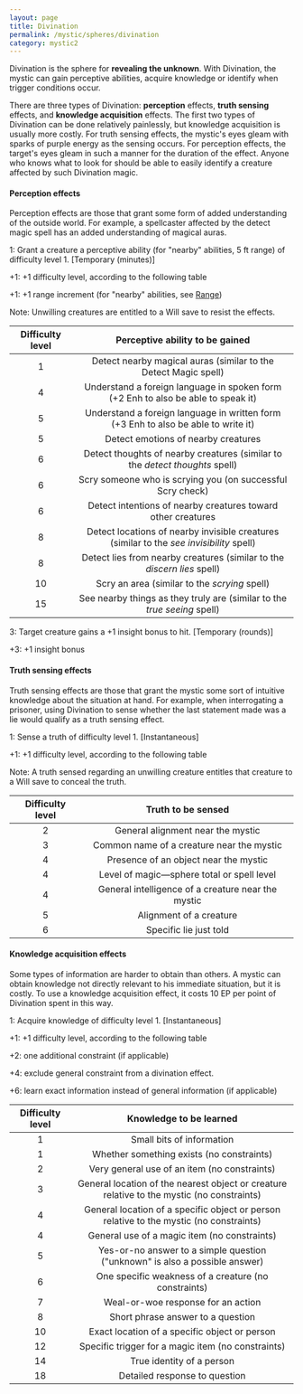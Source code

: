 ```yaml
---
layout: page
title: Divination
permalink: /mystic/spheres/divination
category: mystic2
---
```

Divination is the sphere for **revealing the unknown**. With Divination,
the mystic can gain perceptive abilities, acquire knowledge or identify
when trigger conditions occur.

There are three types of Divination: **perception** effects, **truth
sensing** effects, and **knowledge acquisition** effects. The first two
types of Divination can be done relatively painlessly, but knowledge
acquisition is usually more costly. For truth sensing effects, the
mystic's eyes gleam with sparks of purple energy as the sensing occurs.
For perception effects, the target's eyes gleam in such a manner for the
duration of the effect. Anyone who knows what to look for should be able
to easily identify a creature affected by such Divination magic.

#### Perception effects

Perception effects are those that grant some form of added understanding
of the outside world. For example, a spellcaster affected by the detect
magic spell has an added understanding of magical auras.

1: Grant a creature a perceptive ability (for "nearby" abilities, 5 ft
range) of difficulty level 1. \[Temporary (minutes)\]

+1: +1 difficulty level, according to the following table

+1: +1 range increment (for "nearby" abilities, see
[Range](/mystic/components/range))

Note: Unwilling creatures are entitled to a Will save to resist the
effects.

| Difficulty level | Perceptive ability to be gained                                                          |
|:----------------:|:----------------------------------------------------------------------------------------:|
|  1               | Detect nearby magical auras (similar to the Detect Magic spell)                          |
|  4               | Understand a foreign language in spoken form<br>(+2 Enh to also be able to speak it)     |
|  5               | Understand a foreign language in written form<br>(+3 Enh to also be able to write it)    |
|  5               | Detect emotions of nearby creatures                                                      |
|  6               | Detect thoughts of nearby creatures (similar to the *detect thoughts* spell)             |
|  6               | Scry someone who is scrying you (on successful Scry check)                               |
|  6               | Detect intentions of nearby creatures toward other creatures                             |
|  8               | Detect locations of nearby invisible creatures (similar to the *see invisibility* spell) |
|  8               | Detect lies from nearby creatures (similar to the *discern lies* spell)                  |
| 10               | Scry an area (similar to the *scrying* spell)                                            |
| 15               | See nearby things as they truly are (similar to the *true seeing* spell)                 |

3: Target creature gains a +1 insight bonus to hit.
\[Temporary (rounds)\]

+3: +1 insight bonus

#### Truth sensing effects

Truth sensing effects are those that grant the mystic some sort of
intuitive knowledge about the situation at hand. For example, when
interrogating a prisoner, using Divination to sense whether the last
statement made was a lie would qualify as a truth sensing effect.

1: Sense a truth of difficulty level 1. \[Instantaneous\]

+1: +1 difficulty level, according to the following table

Note: A truth sensed regarding an unwilling creature entitles that
creature to a Will save to conceal the truth.

| Difficulty level | Truth to be sensed                                 |
|:----------------:|:--------------------------------------------------:|
| 2                | General alignment near the mystic                  |
| 3                | Common name of a creature near the mystic          |
| 4                | Presence of an object near the mystic              |
| 4                | Level of magic—sphere total or spell level         |
| 4                | General intelligence of a creature near the mystic |
| 5                | Alignment of a creature                            |
| 6                | Specific lie just told                             |

#### Knowledge acquisition effects

Some types of information are harder to obtain than others. A mystic can
obtain knowledge not directly relevant to his immediate situation, but
it is costly. To use a knowledge acquisition effect, it costs 10 EP per
point of Divination spent in this way.

1: Acquire knowledge of difficulty level 1. \[Instantaneous\]

+1: +1 difficulty level, according to the following table

+2: one additional constraint (if applicable)

+4: exclude general constraint from a divination effect.

+6: learn exact information instead of general information (if
applicable)
 

| Difficulty level | Knowledge to be learned                                                                    |
|:----------------:|:------------------------------------------------------------------------------------------:|
|  1               | Small bits of information                                                                  |
|  1               | Whether something exists (no constraints)                                                  |
|  2               | Very general use of an item (no constraints)                                               |
|  3               | General location of the nearest object or creature relative to the mystic (no constraints) |
|  4               | General location of a specific object or person relative to the mystic (no constraints)    |
|  4               | General use of a magic item (no constraints)                                               |
|  5               | Yes-or-no answer to a simple question ("unknown" is also a possible answer)                |
|  6               | One specific weakness of a creature (no constraints)                                       |
|  7               | Weal-or-woe response for an action                                                         |
|  8               | Short phrase answer to a question                                                          |
| 10               | Exact location of a specific object or person                                              |
| 12               | Specific trigger for a magic item (no constraints)                                         |
| 14               | True identity of a person                                                                  |
| 18               | Detailed response to question                                                              |
